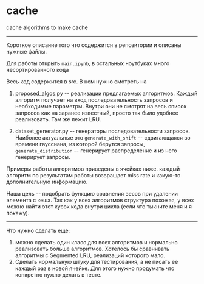 # cache
cache algorithms to make cache


________________________________________________________________

Короткое описание того что содержится в репозитории и описаны нужные файлы. 

Для работы открыть `main.ipynb`, в остальных ноутбуках много несортированного кода

Весь код содержится в src. В нем нужно смотреть на

1. proposed_algos.py -- реализации предлагаемых алгоритмов. Каждый алгоритм получает на вход последовательность запросов и необходимые параметры. Внутри они не смотрят на весь список запросов как на заранее известный, просто так было удобнее реализовать. Там же лежит LRU.

2. dataset_generator.py -- генераторы последовательности запросов. Наиболее актуальные это `generate_with_shift` -- сдвигающаяся во времени гауссиана, из которой берутся запросы, `generate_distribution` -- генерирует распределение и из него генерирует запросы. 



Примеры работы алгоритмов приведены в ячейках ниже. каждый алгоритм по результатам работы возвращает miss rate и какую-то дополнительную информацию. 

Наша цель -- подобрать функцию сравнения весов при удалении элемента с кеша. Так как у всех алгоритмов структура похожая, у всех можно найти этот кусок кода внутри цикла (если что тыкните меня и я покажу).

________________________________________________________________

Что нужно сделать еще:
1. можно сделать один класс для всех алгоритмов и нормально реализовать больше алгоритмов. Хотелось бы сравнивать алгоритмы с Segmented LRU, реализаций которого мало.
2. Сделать нормальную штуку для тестирования, а не писать ее каждый раз в новой ячейке. Для этого нужно продумать что конкретно нужно делать в тесте.

